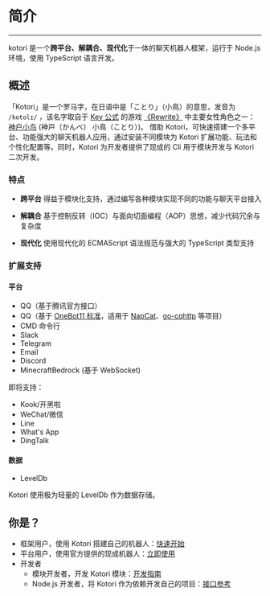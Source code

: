 # 简介

<!-- markdownlint-disable -->
<script setup>
  import Voice from '../components/Voice.vue';
  import NpmBadge from '../components/NpmBadge.vue';
</script>

<NpmBadge package="kotori-bot" />

---

kotori 是一个**跨平台、解耦合、现代化**于一体的聊天机器人框架，运行于 Node.js 环境，使用 TypeScript 语言开发。

## 概述

「Kotori」是一个罗马字，在日语中是「ことり」（小鳥）的意思，发音为 `/kotolɪ/` <Voice />，该名字取自于 [Key 公式](http://key.visualarts.gr.jp/) 的游戏 [《Rewrite》](https://bgm.tv/subject/4022) 中主要女性角色之一：[神户小鸟](https://bgm.tv/character/12063) (神戸（かんべ） 小鳥（ことり）)。
借助 Kotori，可快速搭建一个多平台、功能强大的聊天机器人应用，通过安装不同模块为 Kotori 扩展功能、玩法和个性化配置等。同时，Kotori 为开发者提供了现成的 Cli 用于模块开发与 Kotori 二次开发。

<!-- markdownlint-enable -->

### 特点

- **跨平台**
  得益于模块化支持，通过编写各种模块实现不同的功能与聊天平台接入

- **解耦合**
  基于控制反转（IOC）与面向切面编程（AOP）思想，减少代码冗余与复杂度

- **现代化**
  使用现代化的 ECMAScript 语法规范与强大的 TypeScript 类型支持

### 扩展支持

#### 平台

- QQ（基于腾讯官方接口）
- QQ（基于 [OneBot11 标准](https://onebot.dev/)，适用于 [NapCat](https://github.com/NapNeko/NapCatQQ)、[go-cqhttp](https://github.com/Mrs4s/go-cqhttp) 等项目）
- CMD 命令行
- Slack
- Telegram
- Email
- Discord
- MinecraftBedrock (基于 WebSocket)

即将支持：

- Kook/开黑啦
- WeChat/微信
- Line
- What's App
- DingTalk

#### 数据

- LevelDb

Kotori 使用极为轻量的 LevelDb 作为数据存储。

## 你是？

- 框架用户，使用 Kotori 搭建自己的机器人：[快速开始](./start)
- 平台用户，使用官方提供的现成机器人：[立即使用](./usage)
- 开发者
  - 模块开发者，开发 Kotori 模块：[开发指南](../guide/)
  - Node.js 开发者，将 Kotori 作为依赖开发自己的项目：[接口参考](../api/)
